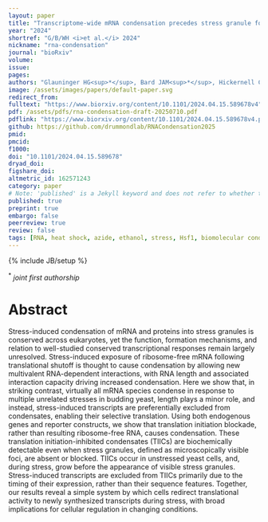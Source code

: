 ```yaml
---
layout: paper
title: "Transcriptome-wide mRNA condensation precedes stress granule formation and excludes new mRNAs"
year: "2024"
shortref: "G/B/WH <i>et al.</i> 2024"
nickname: "rna-condensation"
journal: "bioRxiv"
volume: 
issue: 
pages: 
authors: "Glauninger HG<sup>*</sup>, Bard JAM<sup>*</sup>, Hickernell CJW<sup>*</sup>, Airoldi EM, Li W, Singer RH, Paul S, Fei J, Sosnick TR, Wallace EWJ, Drummond DA"
image: /assets/images/papers/default-paper.svg
redirect_from: 
fulltext: "https://www.biorxiv.org/content/10.1101/2024.04.15.589678v4"
pdf: /assets/pdfs/rna-condensation-draft-20250710.pdf
pdflink: "https://www.biorxiv.org/content/10.1101/2024.04.15.589678v4.pdf"
github: https://github.com/drummondlab/RNACondensation2025
pmid: 
pmcid: 
f1000: 
doi: "10.1101/2024.04.15.589678"
dryad_doi: 
figshare_doi: 
altmetric_id: 162571243
category: paper
# Note: 'published' is a Jekyll keyword and does not refer to whether the paper is published, but rather to whether this Markdown should be part of the rendered site.
published: true
preprint: true
embargo: false	
peerreview: true
review: false
tags: [RNA, heat shock, azide, ethanol, stress, Hsf1, biomolecular condensation, translation, regulation]
---
```

{% include JB/setup %}

<sup>*</sup> _joint first authorship_
# Abstract 

Stress-induced condensation of mRNA and proteins into stress granules is conserved across eukaryotes, yet the function, formation mechanisms, and relation to well-studied conserved transcriptional responses remain largely unresolved. Stress-induced exposure of ribosome-free mRNA following translational shutoff is thought to cause condensation by allowing new multivalent RNA-dependent interactions, with RNA length and associated interaction capacity driving increased condensation. Here we show that, in striking contrast, virtually all mRNA species condense in response to multiple unrelated stresses in budding yeast, length plays a minor role, and instead, stress-induced transcripts are preferentially excluded from condensates, enabling their selective translation. Using both endogenous genes and reporter constructs, we show that translation initiation blockade, rather than resulting ribosome-free RNA, causes condensation. These translation initiation-inhibited condensates (TIICs) are biochemically detectable even when stress granules, defined as microscopically visible foci, are absent or blocked. TIICs occur in unstressed yeast cells, and, during stress, grow before the appearance of visible stress granules. Stress-induced transcripts are excluded from TIICs primarily due to the timing of their expression, rather than their sequence features. Together, our results reveal a simple system by which cells redirect translational activity to newly synthesized transcripts during stress, with broad implications for cellular regulation in changing conditions.